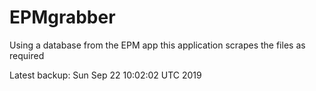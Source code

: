 # EPMgrabber
Using a database from the EPM app this application scrapes the files as required


Latest backup: Sun Sep 22 10:02:02 UTC 2019
